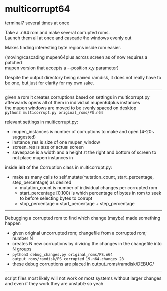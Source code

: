 # multicorrupt64
terminal7 several times at once

Take a .n64 rom and make several corrupted roms.  
Launch them all at once and cascade the windows evenly out


Makes finding interesting byte regions inside rom easier.  

(moving/cascading mupen64plus across screen as of now requires a patched  
mupen version that accepts a --position x,y parameter)

Despite the output directory being named ramdisk, it does not really have to  
be one, but just for clarity for my own sake.  

* * *



given a rom it creates corruptions based on settings in multicorrupt.py  
afterwards opens all of them in individual mupen64plus instances  
the mupen windows are moved to be evenly spaced on desktop  
```python3 multicorrupt.py original_roms/PS.n64```


relevant settings in multicorrupt.py:  
* mupen_instances is number of corruptions to make and open (4-20~ suggested)  
* instance_res is size of one mupen_window  
* screen_res is size of actual screen  
* savespace is a width and a height at the right and bottom of screen to not place mupen instances in

inside __init__ of the Corruption class in multicorrupt.py:  
* make as many calls to self.mutate(mutation_count, start_percentage, step_percentage) as desired  
  * mutation_count is number of individual changes per corrupted rom  
  * start_percentage [0,100) is which percentage of bytes in rom to seek to before selecting bytes to corrupt  
  * stop_percentage = start_percentage + step_percentage  


* * *


Debugging a corrupted rom to find which change (maybe) made something happen  
* given original uncorrupted rom;  changefile from a corrupted rom;  number N  
* creates N new corruptions by dividing the changes in the changefile into N groups  
* ```python3 debug_changes.py original_roms/PS.n64 output_roms/ramdisk/PS_corrupted_19.n64.changes 28```  
* these debug corruptions are placed in output_roms/ramdisk/DEBUG/  


* * *

script files most likely will not work on most systems without larger changes  
and even if they work they are unstable so yeah  
